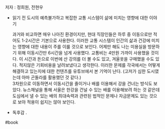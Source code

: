 저자 : 정희원, 전현우

* 읽기 전 
	도시의 예측불가하고 복잡한 교통 시스템이 삶에 미치는 영향에 대한 이야기 
	
	과거와 비교하면 매우 나아진 환경이지만, 
	현대 직장인들은 하루 중 이동으로만 적어도 1-2시간은 기본으로 사용한다. 
	이러한 교통 시스템이 인간의 삶과 건강에 미치는 영향에 대한 내용이 주를 이룰 것으로 보인다.
	어제만 해도 나는 미용실을 방문하기 위해 이동시간만 6시간을 넘게 사용했다. 
	교통비는 4만원 가까이 사용했을 것이다. 
	이 시간과 돈으로 이번에 산 강의를 더 볼 수도 있고, 겨울옷을 구매했을 수도 있다. 
	적지않은 기회비용을 날려보냈다고 생각한다.
	이러한 문제를 각국에서는 어떻게 해결하고 있는지에 대한 컨텐츠를 유튜브에서 본 기억이 난다. 
	(고저가 심한 도시였는데 아마 곤돌라를 활용했던 것 같다.)	
	3차원으로 이동하면서 이동시간을 줄이거나 배를 이용해서 강을 건너는 방식도 보았다.
	뉴스채널을 통해 서울은 한강을 건널 수 있는 배를 이용해보려 하는 것 같은데 
	도심에서 낼 수 있는 배의 최대속력과 관련된 법적인 문제나 자금문제도 있는 것으로 보아 
	적용이 쉽지는 않아 보인다. 
	
* 독후감 
	. 



#book 
